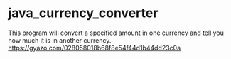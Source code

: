 # java_currency_converter
This program will convert a specified amount in one currency and tell you how much it is in another currency.
<gif>https://gyazo.com/028058018b68f8e54f44d1b44dd23c0a</gif>
